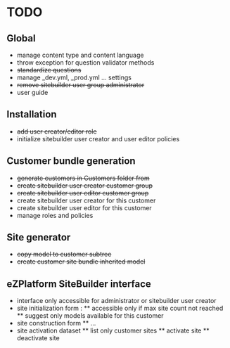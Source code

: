 # TODO

## Global

* manage content type and content language
* throw exception for question validator methods
* <s>standardize questions</s>
* manage _dev.yml, _prod.yml ... settings
* <s>remove sitebuilder user group administrator</s>
* user guide

## Installation

* <s>add user creator/editor role</s>
* initialize sitebuilder user creator and user editor policies

## Customer bundle generation 

* <s>generate customers in Customers folder from</s>
* <s>create sitebuilder user creator customer group</s>
* <s>create sitebuilder user editor customer group</s>
* create sitebuilder user creator for this customer
* create sitebuilder user editor for this customer
* manage roles and policies

## Site generator

* <s>copy model to customer subtree</s>
* <s>create customer site bundle inherited model</s>

## eZPlatform  SiteBuilder interface

* interface only accessible for administrator or sitebuilder user creator
* site initialization form :
** accessible only if max site count not reached
** suggest only models available for this customer
* site construction form
** ...
* site activation dataset
** list only customer sites
** activate site
** deactivate site


